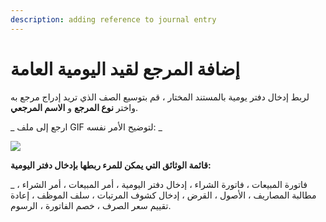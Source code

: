 ```yaml
---
description: adding reference to journal entry
---
```


# إضافة المرجع لقيد اليومية  العامة

لربط إدخال دفتر يومية بالمستند المختار ، قم بتوسيع الصف الذي تريد إدراج مرجع به واختر **نوع المرجع** و **الاسم المرجعي**.

\_ ارجع إلى ملف GIF لتوضيح الأمر نفسه: \_

![](https://docs.erpnext.com/files/I4KjJJB.gif)

**قائمة الوثائق التي يمكن للمرء ربطها بإدخال دفتر اليومية:**

\_ فاتورة المبيعات ، فاتورة الشراء ، إدخال دفتر اليومية ، أمر المبيعات ، أمر الشراء ، مطالبة المصاريف ، الأصول ، القرض ، إدخال كشوف المرتبات ، سلف الموظف ، إعادة تقييم سعر الصرف ، خصم الفاتورة ، الرسوم.
